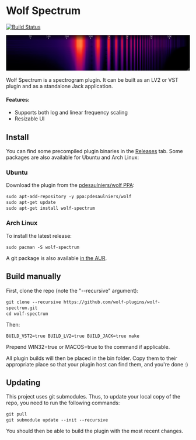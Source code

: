 # Wolf Spectrum
[![Build Status](https://img.shields.io/github/workflow/status/wolf-plugins/wolf-spectrum/Wolf%20Spectrum%20CI.svg?logo=github)](https://github.com/wolf-plugins/wolf-spectrum/actions?query=workflow%3A%22Wolf+Spectrum+CI%22)

![Wolf Spectrum](https://raw.githubusercontent.com/wolf-plugins/wolf-spectrum/master/src/Screenshot.png)

Wolf Spectrum is a spectrogram plugin. It can be built as an LV2 or VST plugin and as a standalone Jack application.

#### Features:
* Supports both log and linear frequency scaling
* Resizable UI

## Install

You can find some precompiled plugin binaries in the [Releases](https://github.com/wolf-plugins/wolf-spectrum/releases) tab. Some packages are also available for Ubuntu and Arch Linux:

### Ubuntu
Download the plugin from the [pdesaulniers/wolf PPA](https://launchpad.net/~pdesaulniers/+archive/ubuntu/wolf):
```
sudo apt-add-repository -y ppa:pdesaulniers/wolf
sudo apt-get update
sudo apt-get install wolf-spectrum
```
### Arch Linux
To install the latest release:
```
sudo pacman -S wolf-spectrum
```
A git package is also available [in the AUR](https://aur.archlinux.org/packages/wolf-spectrum-git/). 

## Build manually

First, clone the repo (note the "--recursive" argument):

```
git clone --recursive https://github.com/wolf-plugins/wolf-spectrum.git
cd wolf-spectrum
```

Then:

```
BUILD_VST2=true BUILD_LV2=true BUILD_JACK=true make
```

Prepend WIN32=true or MACOS=true to the command if applicable.

All plugin builds will then be placed in the bin folder. Copy them to their appropriate place so that your plugin host can find them, and you're done :)

## Updating

This project uses git submodules. Thus, to update your local copy of the repo, you need to run the following commands:
```
git pull
git submodule update --init --recursive
```
You should then be able to build the plugin with the most recent changes.
